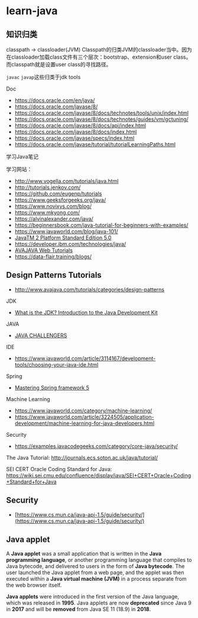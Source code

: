 # learn-java

## 知识归类

classpath -> classloader(JVM)
Classpath的归类JVM的classloader当中。因为在classloader加载class文件有三个层次：bootstrap、extension和user class。而classpath就是设置user class的寻找路径。


`javac` `javap`这些归类于jdk tools

Doc

- https://docs.oracle.com/en/java/
- https://docs.oracle.com/javase/8/
- https://docs.oracle.com/javase/8/docs/technotes/tools/unix/index.html
- https://docs.oracle.com/javase/8/docs/technotes/guides/vm/gctuning/
- https://docs.oracle.com/javase/8/docs/api/index.html
- https://docs.oracle.com/javase/8/docs/index.html
- https://docs.oracle.com/javase/specs/index.html
- https://docs.oracle.com/javase/tutorial/tutorialLearningPaths.html

学习Java笔记

学习网站：

- http://www.vogella.com/tutorials/java.html
- http://tutorials.jenkov.com/
- https://github.com/eugenp/tutorials
- https://www.geeksforgeeks.org/java/
- https://www.novixys.com/blog/
- https://www.mkyong.com/
- https://alvinalexander.com/java/
- https://beginnersbook.com/java-tutorial-for-beginners-with-examples/
- https://www.javaworld.com/blog/java-101/
- [JavaTM 2 Platform Standard Edition 5.0](https://www.cs.mun.ca/java-api-1.5/guide/)
- https://developer.ibm.com/technologies/java/
- [AVAJAVA Web Tutorials](http://www.avajava.com/tutorials/)
- https://data-flair.training/blogs/

## Design Patterns Tutorials

- http://www.avajava.com/tutorials/categories/design-patterns

JDK

- [What is the JDK? Introduction to the Java Development Kit](https://www.javaworld.com/article/3296360/core-java/what-is-the-jdk-introduction-to-the-java-development-kit.html)

JAVA

- [JAVA CHALLENGERS](https://www.javaworld.com/blog/java-challengers/)

IDE

- https://www.javaworld.com/article/3114167/development-tools/choosing-your-java-ide.html

Spring

- [Mastering Spring framework 5](https://www.javaworld.com/article/2078034/spring-framework/spring-framework-mastering-spring-mvc.html)

Machine Learning

- https://www.javaworld.com/category/machine-learning/
- https://www.javaworld.com/article/3224505/application-development/machine-learning-for-java-developers.html


Security

- https://examples.javacodegeeks.com/category/core-java/security/

The Java Tutorial: http://journals.ecs.soton.ac.uk/java/tutorial/

SEI CERT Oracle Coding Standard for Java: https://wiki.sei.cmu.edu/confluence/display/java/SEI+CERT+Oracle+Coding+Standard+for+Java

## Security

- [https://www.cs.mun.ca/java-api-1.5/guide/security/](https://www.cs.mun.ca/java-api-1.5/guide/security/)

## Java applet

A **Java applet** was a small application that is written in the **Java programming language**, or another programming language that compiles to Java bytecode, and delivered to users in the form of **Java bytecode**. The user launched the Java applet from a web page, and the applet was then executed within a **Java virtual machine (JVM)** in a process separate from the web browser itself. 

**Java applets** were introduced in the first version of the Java language, which was released in **1995**. Java applets are now **deprecated** since Java 9 in **2017** and will be **removed** from Java SE 11 (18.9) in **2018**.

